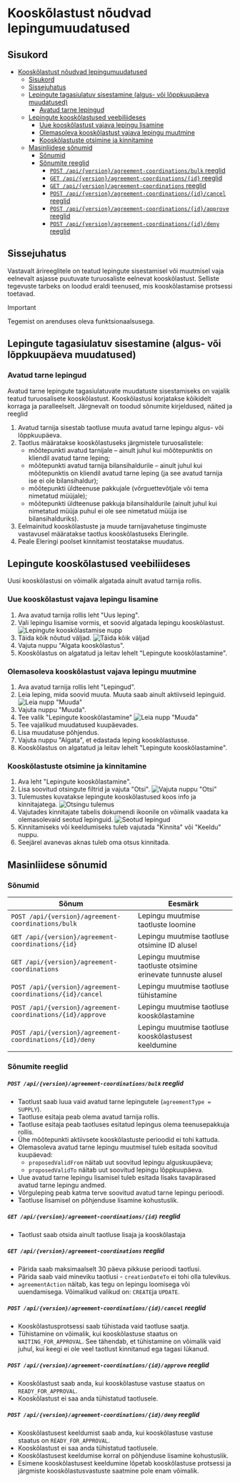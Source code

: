 # Kooskõlastust nõudvad lepingumuudatused

## Sisukord

<!-- TOC -->
* [Kooskõlastust nõudvad lepingumuudatused](#kooskõlastust-nõudvad-lepingumuudatused)
  * [Sisukord](#sisukord)
  * [Sissejuhatus](#sissejuhatus)
  * [Lepingute tagasiulatuv sisestamine (algus- või lõppkuupäeva muudatused)](#lepingute-tagasiulatuv-sisestamine-algus--või-lõppkuupäeva-muudatused)
    * [Avatud tarne lepingud](#avatud-tarne-lepingud)
  * [Lepingute kooskõlastused veebiliideses](#lepingute-kooskõlastused-veebiliideses)
    * [Uue kooskõlastust vajava lepingu lisamine](#uue-kooskõlastust-vajava-lepingu-lisamine)
    * [Olemasoleva kooskõlastust vajava lepingu muutmine](#olemasoleva-kooskõlastust-vajava-lepingu-muutmine)
    * [Kooskõlastuste otsimine ja kinnitamine](#kooskõlastuste-otsimine-ja-kinnitamine)
  * [Masinliidese sõnumid](#masinliidese-sõnumid)
    * [Sõnumid](#sõnumid)
    * [Sõnumite reeglid](#sõnumite-reeglid)
        * [`POST /api/{version}/agreement-coordinations/bulk` reeglid](#post-apiversionagreement-coordinationsbulk-reeglid)
        * [`GET /api/{version}/agreement-coordinations/{id}` reeglid](#get-apiversionagreement-coordinationsid-reeglid)
        * [`GET /api/{version}/agreement-coordinations` reeglid](#get-apiversionagreement-coordinations-reeglid)
        * [`POST /api/{version}/agreement-coordinations/{id}/cancel` reeglid](#post-apiversionagreement-coordinationsidcancel-reeglid)
        * [`POST /api/{version}/agreement-coordinations/{id}/approve` reeglid](#post-apiversionagreement-coordinationsidapprove-reeglid)
        * [`POST /api/{version}/agreement-coordinations/{id}/deny` reeglid](#post-apiversionagreement-coordinationsiddeny-reeglid)
<!-- TOC -->

## Sissejuhatus

Vastavalt ärireeglitele on teatud lepingute sisestamisel või muutmisel vaja eelnevalt asjasse puutuvate turuosaliste
eelnevat kooskõlastust. Selliste tegevuste tarbeks on loodud eraldi teenused, mis kooskõlastamise protsessi toetavad.

> [!IMPORTANT]
> Tegemist on arenduses oleva funktsionaalsusega.

## Lepingute tagasiulatuv sisestamine (algus- või lõppkuupäeva muudatused)

### Avatud tarne lepingud

Avatud tarne lepingute tagasiulatuvate muudatuste sisestamiseks on vajalik teatud turuosalisete kooskõlastust.
Kooskõlastusi korjatakse kõikidelt korraga ja paralleelselt. Järgnevalt on toodud sõnumite kirjeldused, näited ja
reeglid

1. Avatud tarnija sisestab taotluse muuta avatud tarne lepingu algus- või lõppkuupäeva.
2. Taotlus määratakse kooskõlastuseks järgmistele turuosalistele:
    - mõõtepunkti avatud tarnijale – ainult juhul kui mõõtepunktis on kliendil avatud tarne leping;
    - mõõtepunkti avatud tarnija bilansihaldurile – ainult juhul kui mõõtepunktis on kliendil avatud tarne leping (ja
      see avatud tarnija ise ei ole bilansihaldur);
    - mõõtepunkti üldteenuse pakkujale (võrguettevõtjale või tema nimetatud müüjale);
    - mõõtepunkti üldteenuse pakkuja bilansihaldurile (ainult juhul kui nimetatud müüja puhul ei ole see nimetatud müüja
      ise bilansihalduriks).
3. Eelmainitud kooskõlastuste ja muude tarnijavahetuse tingimuste vastavusel määratakse taotlus kooskõlastuseks
   Eleringile.
4. Peale Eleringi poolset kinnitamist teostatakse muudatus.

## Lepingute kooskõlastused veebiliideses

Uusi kooskõlastusi on võimalik algatada ainult avatud tarnija rollis.

### Uue kooskõlastust vajava lepingu lisamine

1. Ava avatud tarnija rollis leht "Uus leping".
2. Vali lepingu lisamise vormis, et soovid algatada lepingu kooskõlastust.
   ![Lepingute kooskõlastamise nupp](../images/opp-ui/agreement-coordination/agreement-coordination-toogle-est.png)
3. Täida kõik nõutud väljad.
   ![Täida kõik väljad](../images/opp-ui/agreement-coordination/new-agreement-coordination-fields-est.png)
4. Vajuta nuppu "Algata kooskõlastus".
5. Kooskõlastus on algatatud ja leitav lehelt "Lepingute kooskõlastamine".

### Olemasoleva kooskõlastust vajava lepingu muutmine

1. Ava avatud tarnija rollis leht "Lepingud".
2. Leia leping, mida soovid muuta. Muuta saab ainult aktiivseid lepinguid.
   ![Leia nupp "Muuda"](../images/opp-ui/agreement-coordination/agreement-coordination-modify-button-est.png)
3. Vajuta nuppu "Muuda".
4. Tee valik "Lepingute kooskõlastamine"
   ![Leia nupp "Muuda"](../images/opp-ui/agreement-coordination/modify-agreement-toggle.png)
5. Tee vajalikud muudatused kuupäevades.
6. Lisa muudatuse põhjendus.
7. Vajuta nuppu "Algata", et edastada leping kooskõlastusse.
8. Kooskõlastus on algatatud ja leitav lehelt "Lepingute kooskõlastamine".

### Kooskõlastuste otsimine ja kinnitamine

1. Ava leht "Lepingute kooskõlastamine".
2. Lisa soovitud otsingute filtrid ja vajuta "Otsi".
   ![Vajuta nuppu "Otsi"](../images/opp-ui/agreement-coordination/agreement-coordination-search-button-est.png)
3. Tulemustes kuvatakse lepingute kooskõlastused koos info ja kinnitajatega.
   ![Otsingu tulemus](../images/opp-ui/agreement-coordination/agreement-coordination-search-result-est.png)
4. Vajutades kinnitajate tabelis dokumendi ikoonile on võimalik vaadata ka olemasolevaid seotud lepinguid.
   ![Seotud lepingud](../images/opp-ui/agreement-coordination/agreement-coordination-related-agreement-est.png)
5. Kinnitamiseks või keeldumiseks tuleb vajutada "Kinnita" või "Keeldu" nuppu.
6. Seejärel avanevas aknas tuleb oma otsus kinnitada.

## Masinliidese sõnumid

### Sõnumid

| Sõnum                                                      | Eesmärk                                                       |
|------------------------------------------------------------|---------------------------------------------------------------|
| `POST /api/{version}/agreement-coordinations/bulk`         | Lepingu muutmise taotluste loomine                            |
| `GET /api/{version}/agreement-coordinations/{id}`          | Lepingu muutmise taotluse otsimine ID alusel                  |
| `GET /api/{version}/agreement-coordinations`               | Lepingu muutmise taotluste otsimine erinevate tunnuste alusel |
| `POST /api/{version}/agreement-coordinations/{id}/cancel`  | Lepingu muutmise taotluse tühistamine                         |
| `POST /api/{version}/agreement-coordinations/{id}/approve` | Lepingu muutmise taotluse kooskõlastamine                     |
| `POST /api/{version}/agreement-coordinations/{id}/deny`    | Lepingu muutmise taotluse kooskõlastusest keeldumine          |

### Sõnumite reeglid

##### `POST /api/{version}/agreement-coordinations/bulk` reeglid

- Taotlust saab luua vaid avatud tarne lepingutele (`agreementType = SUPPLY`).
- Taotluse esitaja peab olema avatud tarnija rollis.
- Taotluse esitaja peab taotluses esitatud lepingus olema teenusepakkuja rollis.
- Ühe mõõtepunkti aktiivsete kooskõlastuste perioodid ei tohi kattuda.
- Olemasoleva avatud tarne lepingu muutmisel tuleb esitada soovitud kuupäevad:
    - `proposedValidFrom` näitab uut soovitud lepingu alguskuupäeva;
    - `proposedValidTo` näitab uut soovitud lepingu lõppkuupäeva.
- Uue avatud tarne lepingu lisamisel tuleb esitada lisaks tavapärased avatud tarne lepingu andmed.
- Võrguleping peab katma terve soovitud avatud tarne lepingu perioodi.
- Taotluse lisamisel on põhjenduse lisamine kohustuslik.

##### `GET /api/{version}/agreement-coordinations/{id}` reeglid

- Taotlust saab otsida ainult taotluse lisaja ja kooskõlastaja

##### `GET /api/{version}/agreement-coordinations` reeglid

- Pärida saab maksimaalselt 30 päeva pikkuse perioodi taotlusi.
- Pärida saab vaid mineviku taotlusi - `creationDateTo` ei tohi olla tulevikus.
- `agreementAction` näitab, kas tegu on lepingu loomisega või uuendamisega. Võimalikud valikud on: `CREATE`ja `UPDATE`.

##### `POST /api/{version}/agreement-coordinations/{id}/cancel` reeglid

- Kooskõlastusprotsessi saab tühistada vaid taotluse saatja.
- Tühistamine on võimalik, kui kooskõlastuse staatus on `WAITING_FOR_APPROVAL`. See tähendab, et tühistamine on võimalik
  vaid juhul, kui keegi ei ole veel taotlust kinnitanud ega tagasi lükanud.

##### `POST /api/{version}/agreement-coordinations/{id}/approve` reeglid

- Kooskõlastust saab anda, kui kooskõlastuse vastuse staatus on `READY_FOR_APPROVAL`.
- Kooskõlastust ei saa anda tühistatud taotlusele.

##### `POST /api/{version}/agreement-coordinations/{id}/deny` reeglid

- Kooskõlastusest keeldumist saab anda, kui kooskõlastuse vastuse staatus on `READY_FOR_APPROVAL`.
- Kooskõlastust ei saa anda tühistatud taotlusele.
- Kooskõlastusest keeldumise korral on põhjenduse lisamine kohustuslik.
- Esimene kooskõlastusest keeldumine lõpetab kooskõlastuse protsessi ja järgmiste kooskõlastusvastuste saatmine pole
  enam võimalik.